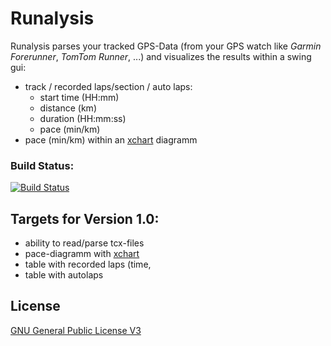 # Runalysis
Runalysis parses your tracked GPS-Data (from your GPS watch like *Garmin Forerunner*, *TomTom Runner*, ...) and visualizes the results within a swing gui:
  - track / recorded laps/section / auto laps:
    - start time (HH:mm)
    - distance (km)
    - duration (HH:mm:ss)
    - pace (min/km)
  - pace (min/km) within an [xchart] diagramm

### Build Status:
[![Build Status](https://travis-ci.org/niklaspolke/runalysis.svg?branch=master)](https://travis-ci.org/niklaspolke/runalysis)

## Targets for Version 1.0:
- ability to read/parse tcx-files
- pace-diagramm with [xchart]
- table with recorded laps (time, 
- table with autolaps

## License
[GNU General Public License V3](http://www.gnu.org/licenses/gpl-3.0-standalone.html)

[xchart]:http://xeiam.com/xchart/
